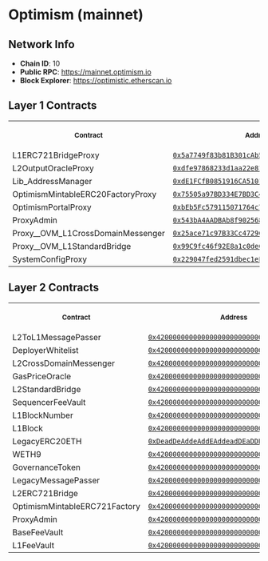 # Optimism (mainnet)
## Network Info
- **Chain ID**: 10
- **Public RPC**: https://mainnet.optimism.io
- **Block Explorer**: https://optimistic.etherscan.io
## Layer 1 Contracts
<table>
<tr>
<th>
<img width="506px" height="0px" />
<p><small>Contract</small></p>
</th>
<th>
<img width="506px" height="0px" />
<p><small>Address</small></p>
</th>
</tr>
<tr>
<td>
L1ERC721BridgeProxy
</td>
<td align="center">
<a href="https://etherscan.io/address/0x5a7749f83b81B301cAb5f48EB8516B986DAef23D">
<code>0x5a7749f83b81B301cAb5f48EB8516B986DAef23D</code>
</a>
</td>
</tr>
<tr>
<td>
L2OutputOracleProxy
</td>
<td align="center">
<a href="https://etherscan.io/address/0xdfe97868233d1aa22e815a266982f2cf17685a27">
<code>0xdfe97868233d1aa22e815a266982f2cf17685a27</code>
</a>
</td>
</tr>
<tr>
<td>
Lib_AddressManager
</td>
<td align="center">
<a href="https://etherscan.io/address/0xdE1FCfB0851916CA5101820A69b13a4E276bd81F">
<code>0xdE1FCfB0851916CA5101820A69b13a4E276bd81F</code>
</a>
</td>
</tr>
<tr>
<td>
OptimismMintableERC20FactoryProxy
</td>
<td align="center">
<a href="https://etherscan.io/address/0x75505a97BD334E7BD3C476893285569C4136Fa0F">
<code>0x75505a97BD334E7BD3C476893285569C4136Fa0F</code>
</a>
</td>
</tr>
<tr>
<td>
OptimismPortalProxy
</td>
<td align="center">
<a href="https://etherscan.io/address/0xbEb5Fc579115071764c7423A4f12eDde41f106Ed">
<code>0xbEb5Fc579115071764c7423A4f12eDde41f106Ed</code>
</a>
</td>
</tr>
<tr>
<td>
ProxyAdmin
</td>
<td align="center">
<a href="https://etherscan.io/address/0x543bA4AADBAb8f9025686Bd03993043599c6fB04">
<code>0x543bA4AADBAb8f9025686Bd03993043599c6fB04</code>
</a>
</td>
</tr>
<tr>
<td>
Proxy__OVM_L1CrossDomainMessenger
</td>
<td align="center">
<a href="https://etherscan.io/address/0x25ace71c97B33Cc4729CF772ae268934F7ab5fA1">
<code>0x25ace71c97B33Cc4729CF772ae268934F7ab5fA1</code>
</a>
</td>
</tr>
<tr>
<td>
Proxy__OVM_L1StandardBridge
</td>
<td align="center">
<a href="https://etherscan.io/address/0x99C9fc46f92E8a1c0deC1b1747d010903E884bE1">
<code>0x99C9fc46f92E8a1c0deC1b1747d010903E884bE1</code>
</a>
</td>
</tr>
<tr>
<td>
SystemConfigProxy
</td>
<td align="center">
<a href="https://etherscan.io/address/0x229047fed2591dbec1eF1118d64F7aF3dB9EB290">
<code>0x229047fed2591dbec1eF1118d64F7aF3dB9EB290</code>
</a>
</td>
</tr>
</table>

## Layer 2 Contracts
<table>
<tr>
<th>
<img width="506px" height="0px" />
<p><small>Contract</small></p>
</th>
<th>
<img width="506px" height="0px" />
<p><small>Address</small></p>
</th>
</tr>
<tr>
<td>
L2ToL1MessagePasser
</td>
<td align="center">
<a href="https://optimistic.etherscan.io/address/0x4200000000000000000000000000000000000016">
<code>0x4200000000000000000000000000000000000016</code>
</a>
</td>
</tr>
<tr>
<td>
DeployerWhitelist
</td>
<td align="center">
<a href="https://optimistic.etherscan.io/address/0x4200000000000000000000000000000000000002">
<code>0x4200000000000000000000000000000000000002</code>
</a>
</td>
</tr>
<tr>
<td>
L2CrossDomainMessenger
</td>
<td align="center">
<a href="https://optimistic.etherscan.io/address/0x4200000000000000000000000000000000000007">
<code>0x4200000000000000000000000000000000000007</code>
</a>
</td>
</tr>
<tr>
<td>
GasPriceOracle
</td>
<td align="center">
<a href="https://optimistic.etherscan.io/address/0x420000000000000000000000000000000000000F">
<code>0x420000000000000000000000000000000000000F</code>
</a>
</td>
</tr>
<tr>
<td>
L2StandardBridge
</td>
<td align="center">
<a href="https://optimistic.etherscan.io/address/0x4200000000000000000000000000000000000010">
<code>0x4200000000000000000000000000000000000010</code>
</a>
</td>
</tr>
<tr>
<td>
SequencerFeeVault
</td>
<td align="center">
<a href="https://optimistic.etherscan.io/address/0x4200000000000000000000000000000000000011">
<code>0x4200000000000000000000000000000000000011</code>
</a>
</td>
</tr>
<tr>
<td>
L1BlockNumber
</td>
<td align="center">
<a href="https://optimistic.etherscan.io/address/0x4200000000000000000000000000000000000013">
<code>0x4200000000000000000000000000000000000013</code>
</a>
</td>
</tr>
<tr>
<td>
L1Block
</td>
<td align="center">
<a href="https://optimistic.etherscan.io/address/0x4200000000000000000000000000000000000015">
<code>0x4200000000000000000000000000000000000015</code>
</a>
</td>
</tr>
<tr>
<td>
LegacyERC20ETH
</td>
<td align="center">
<a href="https://optimistic.etherscan.io/address/0xDeadDeAddeAddEAddeadDEaDDEAdDeaDDeAD0000">
<code>0xDeadDeAddeAddEAddeadDEaDDEAdDeaDDeAD0000</code>
</a>
</td>
</tr>
<tr>
<td>
WETH9
</td>
<td align="center">
<a href="https://optimistic.etherscan.io/address/0x4200000000000000000000000000000000000006">
<code>0x4200000000000000000000000000000000000006</code>
</a>
</td>
</tr>
<tr>
<td>
GovernanceToken
</td>
<td align="center">
<a href="https://optimistic.etherscan.io/address/0x4200000000000000000000000000000000000042">
<code>0x4200000000000000000000000000000000000042</code>
</a>
</td>
</tr>
<tr>
<td>
LegacyMessagePasser
</td>
<td align="center">
<a href="https://optimistic.etherscan.io/address/0x4200000000000000000000000000000000000000">
<code>0x4200000000000000000000000000000000000000</code>
</a>
</td>
</tr>
<tr>
<td>
L2ERC721Bridge
</td>
<td align="center">
<a href="https://optimistic.etherscan.io/address/0x4200000000000000000000000000000000000014">
<code>0x4200000000000000000000000000000000000014</code>
</a>
</td>
</tr>
<tr>
<td>
OptimismMintableERC721Factory
</td>
<td align="center">
<a href="https://optimistic.etherscan.io/address/0x4200000000000000000000000000000000000017">
<code>0x4200000000000000000000000000000000000017</code>
</a>
</td>
</tr>
<tr>
<td>
ProxyAdmin
</td>
<td align="center">
<a href="https://optimistic.etherscan.io/address/0x4200000000000000000000000000000000000018">
<code>0x4200000000000000000000000000000000000018</code>
</a>
</td>
</tr>
<tr>
<td>
BaseFeeVault
</td>
<td align="center">
<a href="https://optimistic.etherscan.io/address/0x4200000000000000000000000000000000000019">
<code>0x4200000000000000000000000000000000000019</code>
</a>
</td>
</tr>
<tr>
<td>
L1FeeVault
</td>
<td align="center">
<a href="https://optimistic.etherscan.io/address/0x420000000000000000000000000000000000001a">
<code>0x420000000000000000000000000000000000001a</code>
</a>
</td>
</tr>
</table>

